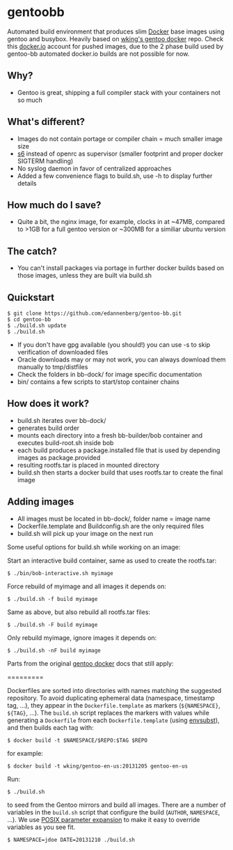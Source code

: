 gentoobb
========

Automated build environment that produces slim [Docker][] base images using gentoo and busybox. Heavily based on [wking's gentoo docker][gentoo-docker] repo.
Check this [docker.io][gentoo-bb-docker] account for pushed images, due to the 2 phase build used by gentoo-bb automated docker.io builds are not possible for now.

## Why?

* Gentoo is great, shipping a full compiler stack with your containers not so much

## What's different?

* Images do not contain portage or compiler chain = much smaller image size
* [s6][] instead of openrc as supervisor (smaller footprint and proper docker SIGTERM handling)
* No syslog daemon in favor of centralized approaches
* Added a few convenience flags to build.sh, use -h to display further details

## How much do I save?

* Quite a bit, the nginx image, for example, clocks in at ~47MB, compared to >1GB for a full gentoo version or ~300MB for a similiar ubuntu version

## The catch?

* You can't install packages via portage in further docker builds based on those images, unless they are built via build.sh

## Quickstart

    $ git clone https://github.com/edannenberg/gentoo-bb.git
    $ cd gentoo-bb
    $ ./build.sh update
    $ ./build.sh

* If you don't have gpg available (you should!) you can use -s to skip verification of downloaded files
* Oracle downloads may or may not work, you can always download them manually to tmp/distfiles
* Check the folders in bb-dock/ for image specific documentation
* bin/ contains a few scripts to start/stop container chains

## How does it work?

* build.sh iterates over bb-dock/ 
* generates build order
* mounts each directory into a fresh bb-builder/bob container and executes build-root.sh inside bob
* each build produces a package.installed file that is used by depending images as package.provided
* resulting rootfs.tar is placed in mounted directory
* build.sh then starts a docker build that uses rootfs.tar to create the final image

## Adding images

 * All images must be located in bb-dock/, folder name = image name
 * Dockerfile.template and Buildconfig.sh are the only required files
 * build.sh will pick up your image on the next run

Some useful options for build.sh while working on an image:

Start an interactive build container, same as used to create the rootfs.tar:

    $ ./bin/bob-interactive.sh myimage

Force rebuild of myimage and all images it depends on:

    $ ./build.sh -f build myimage

Same as above, but also rebuild all rootfs.tar files:

    $ ./build.sh -F build myimage

Only rebuild myimage, ignore images it depends on:

    $ ./build.sh -nF build myimage

Parts from the original [gentoo docker][gentoo-docker] docs that still apply:

=========

Dockerfiles are sorted into directories with names matching the
suggested repository.  To avoid duplicating ephemeral data (namespace,
timestamp tag, …), they appear in the `Dockerfile.template` as markers
(`${NAMESPACE}`, `${TAG}`, …).  The `build.sh` script replaces the
markers with values while generating a `Dockerfile` from each
`Dockerfile.template` (using [envsubst][]), and then builds each tag
with:

    $ docker build -t $NAMESPACE/$REPO:$TAG $REPO

for example:

    $ docker build -t wking/gentoo-en-us:20131205 gentoo-en-us

Run:

    $ ./build.sh

to seed from the Gentoo mirrors and build all images.  There are a
number of variables in the `build.sh` script that configure the build
(`AUTHOR`, `NAMESPACE`, …).  We use [POSIX parameter
expansion][parameter-expansion] to make it easy to override variables
as you see fit.

    $ NAMESPACE=jdoe DATE=20131210 ./build.sh

[gentoo-docker]: https://github.com/wking/dockerfile
[s6]: http://skarnet.org/software/s6/
[Docker]: http://www.docker.io/
[Dockerfiles]: http://www.docker.io/learn/dockerfile/
[gentoo-bb-docker]: https://hub.docker.com/u/gentoobb/
[Gentoo]: http://www.gentoo.org/
[envsubst]: http://www.gnu.org/software/gettext/manual/html_node/envsubst-Invocation.html
[parameter-expansion]: http://pubs.opengroup.org/onlinepubs/9699919799/utilities/V3_chap02.html#tag_18_06_02
